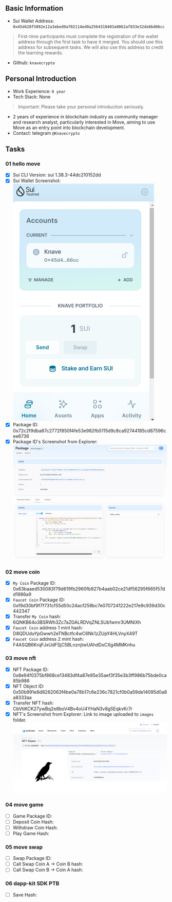 ## Basic Information
- Sui Wallet Address: `0x45d428f5892e12a3ebed9a702114ed0a2564310403a0862af833e32de6bd66cc`
> First-time participants must complete the registration of the wallet address through the first task to have it merged. You should use this address for subsequent tasks. We will also use this address to credit the learning rewards.
- Github: `knavecrypto`

## Personal Introduction
- Work Experience: `0 year`
- Tech Stack: None
> Important: Please take your personal introduction seriously.
- 2 years of experience in blockchain industry as community manager and research analyst, particularly interested in Move, aiming to use Move as an entry point into blockchain development.
- Contact: telegram `@Knavecrypto`

## Tasks

### 01 hello move
- [x] Sui CLI Version: sui 1.38.3-44dc210152dd
- [x] Sui Wallet Screenshot: 
![Wallet](./images/suiwallet.png)
- [x] Package ID: 0x72c2f9dba87c2772f850f4fe53e982fb5115d9c8ca92744185cd87596cee6736
- [x] Package ID's Screenshot from Explorer: 
![ID](./images/explorer.png)

### 02 move coin
- [x] `My Coin` Package ID: 0x63baaed530083f79d619fb2960fb927b4aab02ce21df56295f665f57dd1986a9  
- [x] `Faucet Coin` Package ID: 0xf9d30bf9f7f731cf55d50c24acf258bc7e0707241222e217e9c939d30c442347
- [x] Transfer `My Coin` hash: 6QNKB64o3BSRWh3Zc7aZGALRDVqZNLSUb1wmr3UMNiXh
- [x] `Faucet Coin` address 1 mint hash: D8QDUduYpGwwh2eTNBctfc4wC6Nk1zZUpY4HLVnyX49T
- [x] `Faucet Coin` address 2 mint hash: F4ASQB6KrqFJxUdFSjC5BLnznjtwUAhdDxCXg4MMKnhu

### 03 move nft
- [x] NFT Package ID: 0x8e94f0375bf868ce13483df4a87e95e35aef3f35e3b3ff986b75bde0ca85b986
- [x] NFT Object ID: 0x50b991e8d8262063f4be0a78b17c6e236c7821cf0b0a59de14095d0a8a8333aa
- [x] Transfer NFT hash: CbVtiKCK27ywBq2e8boV4Bv4oU4YHaN3v8g5EqkvKr7r
- [x] NFT's Screenshot from Explorer: Link to image uploaded to `images` folder.
![NFT](images/nft.png)

### 04 move game
- [ ] Game Package ID:
- [ ] Deposit Coin Hash:
- [ ] Withdraw Coin Hash:
- [ ] Play Game Hash:

### 05 move swap
- [ ] Swap Package ID:
- [ ] Call Swap Coin A -> Coin B hash:
- [ ] Call Swap Coin B -> Coin A hash:

### 06 dapp-kit SDK PTB
- [ ] Save Hash:
